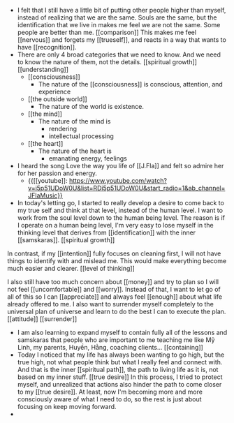 - I felt that I still have a little bit of putting other people higher than myself, instead of realizing that we are the same. Souls are the same, but the identification that we live in makes me feel we are not the same. Some people are better than me. [[comparison]] This makes me feel [[nervous]] and forgets my [[trueself]], and reacts in a way that wants to have [[recognition]].
- There are only 4 broad categories that we need to know. And we need to know the nature of them, not the details. [[spiritual growth]] [[understanding]] 
    - [[consciousness]]
        - The nature of the [[consciousness]] is conscious, attention, and experience
    - [[the outside world]]
        - The nature of the world is existence.
    - [[the mind]]
        - The nature of the mind is 
            - rendering
            - intellectual processing
    - [[the heart]]
        - The nature of the heart is
            - emanating energy, feelings
- I heard the song Love the way you life of [[J.Fla]] and felt so admire her for her passion and energy.
    - {{[[youtube]]: https://www.youtube.com/watch?v=i5p51UDoW0U&list=RDi5p51UDoW0U&start_radio=1&ab_channel=JFlaMusic}}
- In today's letting go, I started to really develop a desire to come back to my true self and think at that level, instead of the human level. I want to work from the soul level down to the human being level. The reason is if I operate on a human being level, I'm very easy to lose myself in the thinking level that derives from [[identification]] with the inner [[samskaras]]. [[spiritual growth]]

In contrast, if my [[intention]] fully focuses on cleaning first, I will not have things to identify with and mislead me. This would make everything become much easier and clearer. [[level of thinking]]

I also still have too much concern about [[money]] and try to plan so I will not feel [[uncomfortable]] and [[worry]]. Instead of that, I want to let go of all of this so I can [[appreciate]] and always feel [[enough]] about what life already offered to me. I also want to surrender myself completely to the universal plan of universe and learn to do the best I can to execute the plan. [[attitude]] [[surrender]]
- I am also learning to expand myself to contain fully all of the lessons and samskaras that people who are important to me teaching me like Mỹ Linh, my parents, Huyền, Hằng, coaching clients... [[containing]]
- Today I noticed that my life has always been wanting to go high, but the true high, not what people think but what I really feel and connect with. And that is the inner [[spiritual path]], the path to living life as it is, not based on my inner stuff. [[true desire]] In this process, I tried to protect myself, and unrealized that actions also hinder the path to come closer to my [[true desire]]. At least, now I'm becoming more and more consciously aware of what I need to do, so the rest is just about focusing on keep moving forward.
- 
